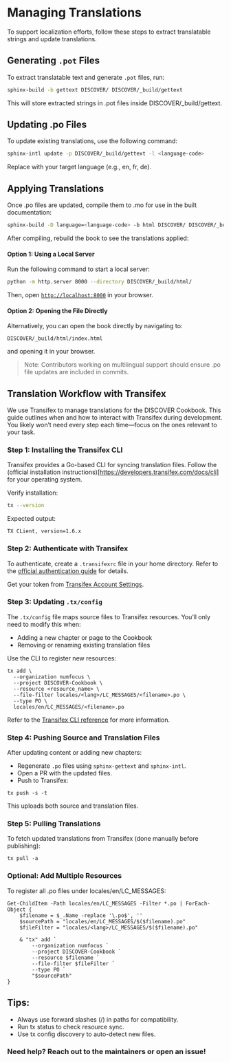 # Managing Translations

To support localization efforts, follow these steps to extract translatable strings and update translations.

## Generating `.pot` Files  

To extract translatable text and generate `.pot` files, run:

```sh
sphinx-build -b gettext DISCOVER/ DISCOVER/_build/gettext
```
This will store extracted strings in .pot files inside DISCOVER/_build/gettext.

## Updating .po Files
To update existing translations, use the following command:

```sh
sphinx-intl update -p DISCOVER/_build/gettext -l <language-code>
```
Replace <language-code> with your target language (e.g., en, fr, de).

## Applying Translations
Once .po files are updated, compile them to .mo for use in the built documentation:

```sh
sphinx-build -D language=<language-code> -b html DISCOVER/ DISCOVER/_build/html

```
After compiling, rebuild the book to see the translations applied:

#### **Option 1: Using a Local Server**  

Run the following command to start a local server:  
```sh
python -m http.server 8000 --directory DISCOVER/_build/html/
```
Then, open [`http://localhost:8000`](http://localhost:8000) in your browser.  

#### **Option 2: Opening the File Directly**  

Alternatively, you can open the book directly by navigating to:  
```
DISCOVER/_build/html/index.html
```
and opening it in your browser.  


> Note: Contributors working on multilingual support should ensure .po file updates are included in commits.


## Translation Workflow with Transifex

We use Transifex to manage translations for the DISCOVER Cookbook. This guide outlines when and how to interact with Transifex during development. You likely won’t need every step each time—focus on the ones relevant to your task.

### Step 1: Installing the Transifex CLI

Transifex provides a Go-based CLI for syncing translation files. Follow the (official installation instructions)[https://developers.transifex.com/docs/cli] for your operating system.


Verify installation:
```sh
tx --version
```
Expected output:
```
TX CLient, version=1.6.x
```

### Step 2: Authenticate with Transifex

To authenticate, create a ```.transifexrc``` file in your home directory. Refer to the [official authentication guide](https://developers.transifex.com/reference/api-authentication) for details.


Get your token from [Transifex Account Settings](https://app.transifex.com/user/settings/api/).


### Step 3: Updating ```.tx/config```

The ```.tx/config``` file maps source files to Transifex resources. You’ll only need to modify this when:

- Adding a new chapter or page to the Cookbook
- Removing or renaming existing translation files

Use the CLI to register new resources:
```
tx add \
  --organization numfocus \
  --project DISCOVER-Cookbook \
  --resource <resource_name> \
  --file-filter locales/<lang>/LC_MESSAGES/<filename>.po \
  --type PO \
  locales/en/LC_MESSAGES/<filename>.po
```

Refer to the [Transifex CLI reference](https://developers.transifex.com/docs/cli) for more information.


### Step 4: Pushing Source and Translation Files

After updating content or adding new chapters:
- Regenerate ```.po``` files using ```sphinx-gettext``` and ```sphinx-intl```.
- Open a PR with the updated files.
- Push to Transifex:
```
tx push -s -t
```

This uploads both source and translation files.

### Step 5: Pulling Translations
To fetch updated translations from Transifex (done manually before publishing):
```
tx pull -a
```

### Optional: Add Multiple Resources

To register all .po files under locales/en/LC_MESSAGES:
```
Get-ChildItem -Path locales/en/LC_MESSAGES -Filter *.po | ForEach-Object {
    $filename = $_.Name -replace '\.po$', ''
    $sourcePath = "locales/en/LC_MESSAGES/$($filename).po"
    $fileFilter = "locales/<lang>/LC_MESSAGES/$($filename).po"

    & "tx" add `
        --organization numfocus `
        --project DISCOVER-Cookbook `
        --resource $filename `
        --file-filter $fileFilter `
        --type PO `
        "$sourcePath"
}
```

## Tips:

- Always use forward slashes (/) in paths for compatibility.
- Run tx status to check resource sync.
- Use tx config discovery to auto-detect new files.

### Need help? Reach out to the maintainers or open an issue!